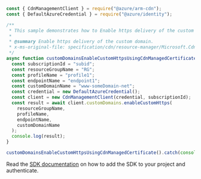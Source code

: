 ```javascript
const { CdnManagementClient } = require("@azure/arm-cdn");
const { DefaultAzureCredential } = require("@azure/identity");

/**
 * This sample demonstrates how to Enable https delivery of the custom domain.
 *
 * @summary Enable https delivery of the custom domain.
 * x-ms-original-file: specification/cdn/resource-manager/Microsoft.Cdn/stable/2021-06-01/examples/CustomDomains_EnableCustomHttpsUsingCDNManagedCertificate.json
 */
async function customDomainsEnableCustomHttpsUsingCdnManagedCertificate() {
  const subscriptionId = "subid";
  const resourceGroupName = "RG";
  const profileName = "profile1";
  const endpointName = "endpoint1";
  const customDomainName = "www-someDomain-net";
  const credential = new DefaultAzureCredential();
  const client = new CdnManagementClient(credential, subscriptionId);
  const result = await client.customDomains.enableCustomHttps(
    resourceGroupName,
    profileName,
    endpointName,
    customDomainName
  );
  console.log(result);
}

customDomainsEnableCustomHttpsUsingCdnManagedCertificate().catch(console.error);
```

Read the [SDK documentation](https://github.com/Azure/azure-sdk-for-js/blob/%40azure%2Farm-cdn_7.0.0/sdk/cdn/arm-cdn/README.md) on how to add the SDK to your project and authenticate.
